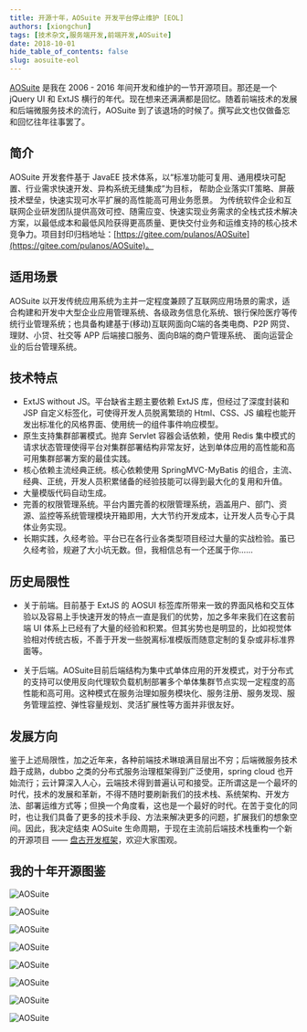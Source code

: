 ```yaml
---
title: 开源十年，AOSuite 开发平台停止维护 [EOL]
authors: [xiongchun]
tags: [技术杂文,服务端开发,前端开发,AOSuite]
date: 2018-10-01
hide_table_of_contents: false
slug: aosuite-eol
---
```


[AOSuite](https://gitee.com/pulanos/AOSuite) 是我在 2006 - 2016 年间开发和维护的一节开源项目。那还是一个 jQuery UI 和 ExtJS 横行的年代。现在想来还满满都是回忆。随着前端技术的发展和后端微服务技术的流行，AOSuite 到了该退场的时候了。撰写此文也仅做备忘和回忆往年往事罢了。
<!--truncate-->

## 简介
AOSuite 开发套件基于 JavaEE 技术体系，以“标准功能可复用、通用模块可配置、行业需求快速开发、异构系统无缝集成”为目标， 帮助企业落实IT策略、屏蔽技术壁垒，快速实现可水平扩展的高性能高可用业务愿景。 为传统软件企业和互联网企业研发团队提供高效可控、随需应变、快速实现业务需求的全栈式技术解决方案，以最低成本和最低风险获得更高质量、更快交付业务和运维支持的核心技术竞争力。项目封印归档地址：[https://gitee.com/pulanos/AOSuite](https://gitee.com/pulanos/AOSuite)。

## 适用场景
AOSuite 以开发传统应用系统为主并一定程度兼顾了互联网应用场景的需求，适合构建和开发中大型企业应用管理系统、各级政务信息化系统、银行保险医疗等传统行业管理系统；也具备构建基于(移动)互联网面向C端的各类电商、P2P 网贷、理财、小贷、社交等 APP 后端接口服务、面向B端的商户管理系统、 面向运营企业的后台管理系统。

## 技术特点

- ExtJS without JS。平台缺省主题主要依赖 ExtJS 库，但经过了深度封装和 JSP 自定义标签化，可使得开发人员脱离繁琐的 Html、CSS、JS 编程也能开发出标准化的风格界面、使用统一的组件事件响应模型。
- 原生支持集群部署模式。抛弃 Servlet 容器会话依赖，使用 Redis 集中模式的请求状态管理使得平台对集群部署结构非常友好，达到单体应用的高性能和高可用集群部署方案的最佳实践。
- 核心依赖主流经典正统。核心依赖使用 SpringMVC-MyBatis 的组合，主流、经典、正统，开发人员积累储备的经验技能可以得到最大化的复用和升值。
- 大量模版代码自动生成。
- 完善的权限管理系统。平台内置完善的权限管理系统，涵盖用户、部门、资源、监控等系统管理模块开箱即用，大大节约开发成本，让开发人员专心于具体业务实现。
- 长期实践，久经考验。平台已在各行业各类型项目经过大量的实战检验。虽已久经考验，规避了大小坑无数。但，我相信总有一个还属于你......

## 历史局限性
- 关于前端。目前基于 ExtJS 的 AOSUI 标签库所带来一致的界面风格和交互体验以及容易上手快速开发的特点一直是我们的优势，加之多年来我们在这套前端 UI 体系上已经有了大量的经验和积累。但其劣势也是明显的，比如视觉体验相对传统古板，不善于开发一些脱离标准模版而随意定制的复杂或非标准界面等。

- 关于后端。AOSuite目前后端结构为集中式单体应用的开发模式，对于分布式的支持可以使用反向代理软负载机制部署多个单体集群节点实现一定程度的高性能和高可用。这种模式在服务治理如服务模块化、服务注册、服务发现、服务管理监控、弹性容量规划、灵活扩展性等方面并非很友好。

## 发展方向
鉴于上述局限性，加之近年来，各种前端技术琳琅满目层出不穷；后端微服务技术趋于成熟，dubbo 之类的分布式服务治理框架得到广泛使用，spring cloud 也开始流行；云计算深入人心，云端技术得到普遍认可和接受。正所谓这是一个最坏的时代，技术的发展和革新，不得不随时要刷新我们的技术栈、系统架构、开发方法、部署运维方式等；但换一个角度看，这也是一个最好的时代。在苦于变化的同时，也让我们具备了更多的技术手段、方法来解决更多的问题，扩展我们的想象空间。因此，我决定结束 AOSuite 生命周期，于现在主流前后端技术栈重构一个新的开源项目 —— [盘古开发框架](https://pangu.pulanit.com)，欢迎大家围观。

## 我的十年开源图鉴

![AOSuite](/resources/doc/aosuite/1.jpeg)

![AOSuite](/resources/doc/aosuite/2.gif)

![AOSuite](/resources/doc/aosuite/3.gif)

![AOSuite](/resources/doc/aosuite/4.jpg)

![AOSuite](/resources/doc/aosuite/5.jpeg)

![AOSuite](/resources/doc/aosuite/7.jpg)

![AOSuite](/resources/doc/aosuite/8.jpg)

![AOSuite](/resources/doc/aosuite/9.jpg)
